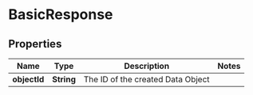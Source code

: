 # BasicResponse

## Properties
Name | Type | Description | Notes
------------ | ------------- | ------------- | -------------
**objectId** | **String** | The ID of the created Data Object | 
